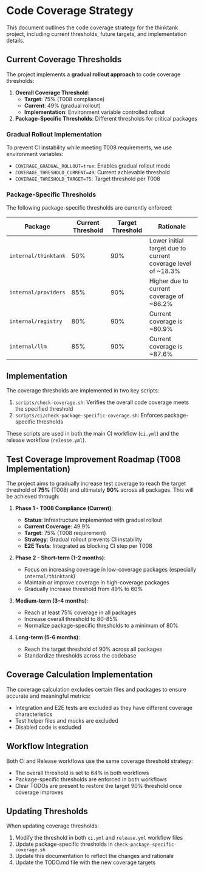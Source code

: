 # Code Coverage Strategy

This document outlines the code coverage strategy for the thinktank project, including current thresholds, future targets, and implementation details.

## Current Coverage Thresholds

The project implements a **gradual rollout approach** to code coverage thresholds:

1. **Overall Coverage Threshold**:
   - **Target**: 75% (T008 compliance)
   - **Current**: 49% (gradual rollout)
   - **Implementation**: Environment variable controlled rollout
2. **Package-Specific Thresholds**: Different thresholds for critical packages

### Gradual Rollout Implementation

To prevent CI instability while meeting T008 requirements, we use environment variables:
- `COVERAGE_GRADUAL_ROLLOUT=true`: Enables gradual rollout mode
- `COVERAGE_THRESHOLD_CURRENT=49`: Current achievable threshold
- `COVERAGE_THRESHOLD_TARGET=75`: Target threshold per T008

### Package-Specific Thresholds

The following package-specific thresholds are currently enforced:

| Package | Current Threshold | Target Threshold | Rationale |
|---------|------------------|-----------------|-----------|
| `internal/thinktank` | 50% | 90% | Lower initial target due to current coverage level of ~18.3% |
| `internal/providers` | 85% | 90% | Higher due to current coverage of ~86.2% |
| `internal/registry` | 80% | 90% | Current coverage is ~80.9% |
| `internal/llm` | 85% | 90% | Current coverage is ~87.6% |

## Implementation

The coverage thresholds are implemented in two key scripts:

1. `scripts/check-coverage.sh`: Verifies the overall code coverage meets the specified threshold
2. `scripts/ci/check-package-specific-coverage.sh`: Enforces package-specific thresholds

These scripts are used in both the main CI workflow (`ci.yml`) and the release workflow (`release.yml`).

## Test Coverage Improvement Roadmap (T008 Implementation)

The project aims to gradually increase test coverage to reach the target threshold of **75%** (T008) and ultimately **90%** across all packages. This will be achieved through:

1. **Phase 1 - T008 Compliance (Current)**:
   - **Status**: Infrastructure implemented with gradual rollout
   - **Current Coverage**: 49.9%
   - **Target**: 75% (T008 requirement)
   - **Strategy**: Gradual rollout prevents CI instability
   - **E2E Tests**: Integrated as blocking CI step per T008

2. **Phase 2 - Short-term (1-2 months)**:
   - Focus on increasing coverage in low-coverage packages (especially `internal/thinktank`)
   - Maintain or improve coverage in high-coverage packages
   - Gradually increase threshold from 49% to 60%

2. **Medium-term (3-4 months)**:
   - Reach at least 75% coverage in all packages
   - Increase overall threshold to 80-85%
   - Normalize package-specific thresholds to a minimum of 80%

3. **Long-term (5-6 months)**:
   - Reach the target threshold of 90% across all packages
   - Standardize thresholds across the codebase

## Coverage Calculation Implementation

The coverage calculation excludes certain files and packages to ensure accurate and meaningful metrics:

- Integration and E2E tests are excluded as they have different coverage characteristics
- Test helper files and mocks are excluded
- Disabled code is excluded

## Workflow Integration

Both CI and Release workflows use the same coverage threshold strategy:

- The overall threshold is set to 64% in both workflows
- Package-specific thresholds are enforced in both workflows
- Clear TODOs are present to restore the target 90% threshold once coverage improves

## Updating Thresholds

When updating coverage thresholds:

1. Modify the threshold in both `ci.yml` and `release.yml` workflow files
2. Update package-specific thresholds in `check-package-specific-coverage.sh`
3. Update this documentation to reflect the changes and rationale
4. Update the TODO.md file with the new coverage targets
